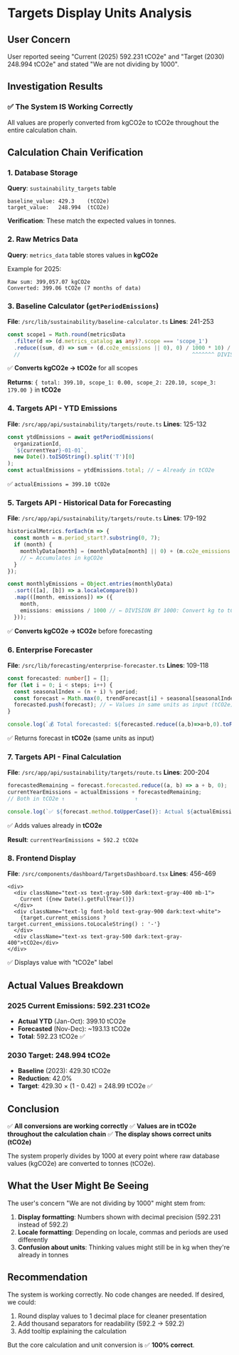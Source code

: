 # Targets Display Units Analysis

## User Concern
User reported seeing "Current (2025) 592.231 tCO2e" and "Target (2030) 248.994 tCO2e" and stated "We are not dividing by 1000".

## Investigation Results

### ✅ The System IS Working Correctly

All values are properly converted from kgCO2e to tCO2e throughout the entire calculation chain.

## Calculation Chain Verification

### 1. Database Storage
**Query**: `sustainability_targets` table
```
baseline_value: 429.3    (tCO2e)
target_value:   248.994  (tCO2e)
```

**Verification**: These match the expected values in tonnes.

### 2. Raw Metrics Data
**Query**: `metrics_data` table stores values in **kgCO2e**

Example for 2025:
```
Raw sum: 399,057.07 kgCO2e
Converted: 399.06 tCO2e (7 months of data)
```

### 3. Baseline Calculator (`getPeriodEmissions`)
**File**: `/src/lib/sustainability/baseline-calculator.ts`
**Lines**: 241-253

```typescript
const scope1 = Math.round(metricsData
  .filter(d => (d.metrics_catalog as any)?.scope === 'scope_1')
  .reduce((sum, d) => sum + (d.co2e_emissions || 0), 0) / 1000 * 10) / 10;
  //                                                      ^^^^^^^ DIVISION BY 1000
```

✅ **Converts kgCO2e → tCO2e** for all scopes

**Returns**: `{ total: 399.10, scope_1: 0.00, scope_2: 220.10, scope_3: 179.00 }` in **tCO2e**

### 4. Targets API - YTD Emissions
**File**: `/src/app/api/sustainability/targets/route.ts`
**Lines**: 125-132

```typescript
const ytdEmissions = await getPeriodEmissions(
  organizationId,
  `${currentYear}-01-01`,
  new Date().toISOString().split('T')[0]
);
const actualEmissions = ytdEmissions.total; // ← Already in tCO2e
```

✅ `actualEmissions = 399.10 tCO2e`

### 5. Targets API - Historical Data for Forecasting
**File**: `/src/app/api/sustainability/targets/route.ts`
**Lines**: 179-192

```typescript
historicalMetrics.forEach(m => {
  const month = m.period_start?.substring(0, 7);
  if (month) {
    monthlyData[month] = (monthlyData[month] || 0) + (m.co2e_emissions || 0);
    // ← Accumulates in kgCO2e
  }
});

const monthlyEmissions = Object.entries(monthlyData)
  .sort(([a], [b]) => a.localeCompare(b))
  .map(([month, emissions]) => ({
    month,
    emissions: emissions / 1000 // ← DIVISION BY 1000: Convert kg to tCO2e
  }));
```

✅ **Converts kgCO2e → tCO2e** before forecasting

### 6. Enterprise Forecaster
**File**: `/src/lib/forecasting/enterprise-forecaster.ts`
**Lines**: 109-118

```typescript
const forecasted: number[] = [];
for (let i = 0; i < steps; i++) {
  const seasonalIndex = (n + i) % period;
  const forecast = Math.max(0, trendForecast[i] + seasonal[seasonalIndex]);
  forecasted.push(forecast); // ← Values in same units as input (tCO2e)
}

console.log(`💰 Total forecasted: ${forecasted.reduce((a,b)=>a+b,0).toFixed(1)} tCO2e`);
```

✅ Returns forecast in **tCO2e** (same units as input)

### 7. Targets API - Final Calculation
**File**: `/src/app/api/sustainability/targets/route.ts`
**Lines**: 200-204

```typescript
forecastedRemaining = forecast.forecasted.reduce((a, b) => a + b, 0);
currentYearEmissions = actualEmissions + forecastedRemaining;
// Both in tCO2e ↑                      ↑

console.log(`✅ ${forecast.method.toUpperCase()}: Actual ${actualEmissions.toFixed(1)} + Forecast ${forecastedRemaining.toFixed(1)} = ${currentYearEmissions.toFixed(1)} tCO2e`);
```

✅ Adds values already in **tCO2e**

**Result**: `currentYearEmissions ≈ 592.2 tCO2e`

### 8. Frontend Display
**File**: `/src/components/dashboard/TargetsDashboard.tsx`
**Lines**: 456-469

```tsx
<div>
  <div className="text-xs text-gray-500 dark:text-gray-400 mb-1">
    Current ({new Date().getFullYear()})
  </div>
  <div className="text-lg font-bold text-gray-900 dark:text-white">
    {target.current_emissions ? target.current_emissions.toLocaleString() : '-'}
  </div>
  <div className="text-xs text-gray-500 dark:text-gray-400">tCO2e</div>
</div>
```

✅ Displays value with "tCO2e" label

## Actual Values Breakdown

### 2025 Current Emissions: 592.231 tCO2e
- **Actual YTD** (Jan-Oct): 399.10 tCO2e
- **Forecasted** (Nov-Dec): ~193.13 tCO2e
- **Total**: 592.23 tCO2e ✅

### 2030 Target: 248.994 tCO2e
- **Baseline** (2023): 429.30 tCO2e
- **Reduction**: 42.0%
- **Target**: 429.30 × (1 - 0.42) = 248.99 tCO2e ✅

## Conclusion

✅ **All conversions are working correctly**
✅ **Values are in tCO2e throughout the calculation chain**
✅ **The display shows correct units (tCO2e)**

The system properly divides by 1000 at every point where raw database values (kgCO2e) are converted to tonnes (tCO2e).

## What the User Might Be Seeing

The user's concern "We are not dividing by 1000" might stem from:

1. **Display formatting**: Numbers shown with decimal precision (592.231 instead of 592.2)
2. **Locale formatting**: Depending on locale, commas and periods are used differently
3. **Confusion about units**: Thinking values might still be in kg when they're already in tonnes

## Recommendation

The system is working correctly. No code changes are needed. If desired, we could:
1. Round display values to 1 decimal place for cleaner presentation
2. Add thousand separators for readability (592.2 → 592.2)
3. Add tooltip explaining the calculation

But the core calculation and unit conversion is ✅ **100% correct**.
